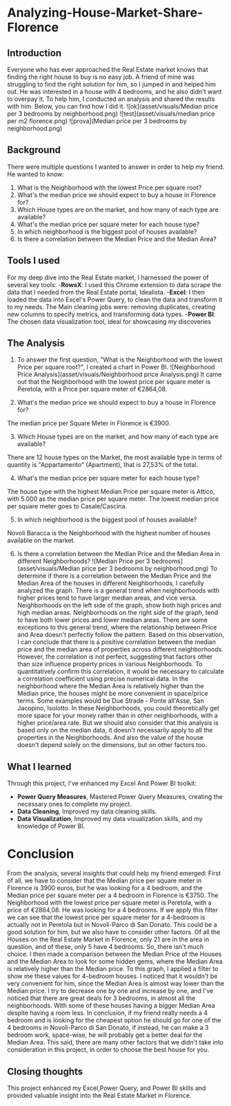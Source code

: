 # Analyzing-House-Market-Share-Florence

## Introduction
Everyone who has ever approached the Real Estate market knows that finding the right house to buy is no easy job. A friend of mine was struggling to find the right solution for him, so I jumped in and helped him out. He was interested in a house with 4 bedrooms, 
and he also didn't want to overpay it. To help him, I conducted an analysis and shared the results with him. Below, you can find how I did it.
![ok](asset/visuals/Median price per 3 bedrooms by neighborhood.png)
![test](asset/visuals/median price per m2 florence.png)
![prova](Median price per 3 bedrooms by neighborhood.png)
## Background
There were multiple questions I wanted to answer in order to help my friend. He wanted to know:
1. What is the Neighborhood with the lowest Price per square root?
2. What's the median price we should expect to buy a house in Florence for?
3. Which House types are on the market, and how many of each type are available?
4. What's the median price per square meter for each house type?
5. In which neighborhood is the biggest pool of houses available?
6. Is there a correlation between the Median Price and the Median Area?

## Tools I used
For my deep dive into the Real Estate market, I harnessed the power of several key tools:
-**RowsX**: I used this Chrome extension to data scrape the data that I needed from the Real Estate portal, Idealista.
-**Excel**: I then loaded the data into Excel's Power Query, to clean the data and transform it to my needs. The Main cleaning jobs were: removing duplicates, creating new columns to specify metrics, and transforming data types.
-**Power BI**: The chosen data visualization tool, ideal for showcasing my discoveries

## The Analysis
1. To answer the first question, "What is the Neighborhood with the lowest Price per square root?", I created a chart in Power BI.
![Neighborhood Price Analysis](asset/visuals/Neighborhood price Analysis.png)
It came out that the Neighborhood with the lowest price per square meter is Peretola, with a Price per square meter of  €2864,08.

3. What's the median price we should expect to buy a house in Florence for?

The median price per Square Meter in Florence is €3900.

3. Which House types are on the market, and how many of each type are available?

There are 12 house types on the Market, the most available type in terms of quantity is "Appartamento" (Apartment), that is 27,53% of the total. 

4. What's the median price per square meter for each house type?

The house type with the highest Median Price per square meter is Attico, with 5.000 as the median price per square meter. The lowest median price per square meter goes to Casale/Cascina.

5. In which neighborhood is the biggest pool of houses available?

Novoli Baracca is the Neighborhood with the highest number of houses available on the market.

6. Is there a correlation between the Median Price and the Median Area in different Neighborhoods?
![Median Price per 3 bedrooms](asset/visuals/Median price per 3 bedrooms by neighborhood.png)
To determine if there is a correlation between the Median Price and the Median Area of the houses in different Neighborhoods, I carefully analyzed the graph. There is a general trend when neighborhoods with higher prices tend to have larger median areas, and vice versa. Neighborhoods on the left side of the graph, show both high prices and high median areas. Neighborhoods on the right side of the graph, tend to have both lower prices and lower median areas. There are some exceptions to this general trend, where the relationship between Price and Area doesn't perfectly follow the pattern. Based on this observation, I can conclude that there is a positive correlation between the median price and the median area of properties across different neighborhoods. However, the correlation is not perfect, suggesting that factors other than size influence property prices in various Neighborhoods. To quantitatively confirm this correlation, it would be necessary to calculate a correlation coefficient using precise numerical data. In the neighborhood where the Median Area is relatively higher than the Median price, the houses might be more convenient in space/price terms. Some examples would be Due Strade - Ponte all'Asse, San Jacopino, Isolotto. In these Neighborhoods, you could theoretically get more space for your money rather than in other neighborhoods, with a higher price/area rate. But we should also consider that this analysis is based only on the median data, it doesn't necessarily apply to all the properties in the Neighborhoods. And also the value of the house doesn't depend solely on the dimensions, but on other factors too. 


## What I learned
Through this project, I've enhanced my Excel And Power BI toolkit:
 - **Power Query Measures**, Mastered Power Query Measures, creating the necessary ones to complete my project.
 - **Data Cleaning**, Improved my data cleaning skills.
 - **Data Visualization**, Improved my data visualization skills, and my knowledge of Power BI.
# Conclusion
From the analysis, several insights that could help my friend emerged: 
First of all, we have to consider that the Median price per square meter in Florence is 3900 euros, but he was looking for a 4 bedroom, and the Median price per square meter per a 4 bedroom in Florence is  €3750. The Neighborhood with the lowest price per square meter is Peretola, with a price of  €2864,08. He was looking for a 4 bedrooms. If we apply this filter we can see that the lowest price per square meter for a 4-bedroom is actually not in Peretola but in Novoli-Parco di San Donato. This could be a good solution for him, but we also have to consider other factors. Of all the Houses on the Real Estate Market in Florence, only 21 are in the area in question, and of these, only 5 have 4 bedrooms. So, there isn't much choice. I then made a comparison between the Median Price of the Houses and the Median Area to look for some hidden gems, where the Median Area is relatively higher than the Median price. To this graph, I applied a filter to show me these values for 4-bedroom houses. I noticed that it wouldn't be very convenient for him, since the Median Area is almost way lower than the Median price. I try to decrease one by one and increase by one, and I've noticed that there are great deals for 3 bedrooms, in almost all the neighborhoods. With some of these houses having a bigger Median Area despite having a room less. In conclusion, if my friend really needs a 4 bedroom and is looking for the cheapest option he should go for one of the 4 bedrooms in Novoli-Parco di San Donato, if instead, he can make a 3 bedroom work, space-wise, he will probably get a better deal for the Median Area. This said, there are many other factors that we didn't take into consideration in this project, in order to choose the best house for you. 
## Closing thoughts
This project enhanced my Excel,Power Query, and Power BI skills and provided valuable insight into the Real Estate Market in Florence. 
